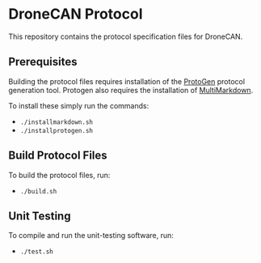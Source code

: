 # DroneCAN Protocol

This repository contains the protocol specification files for DroneCAN.

## Prerequisites

Building the protocol files requires installation of the [ProtoGen](https://github.com/https://github.com/billvaglienti/ProtoGen) protocol generation tool. Protogen also requires the installation of [MultiMarkdown](https://github.com/fletcher/MultiMarkdown-5).

To install these simply run the commands:

- `./installmarkdown.sh`
- `./installprotogen.sh`

## Build Protocol Files

To build the protocol files, run:

- `./build.sh`

## Unit Testing

To compile and run the unit-testing software, run:

- `./test.sh`
